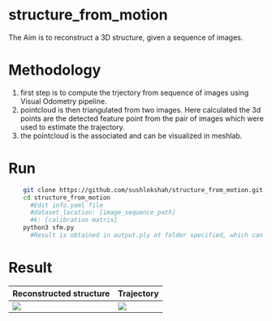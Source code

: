 # structure_from_motion

The Aim is to reconstruct a 3D structure, given a sequence of images.

# Methodology
  1. first step is to compute the trjectory from sequence of images using Visual Odometry pipeline.
  2. pointcloud is then triangulated from two images. Here calculated the 3d points are the detected feature point from the pair of images which were used to estimate the trajectory. 
  3. the pointcloud is the associated and can be visualized in meshlab.
# Run
```bash
    git clone https://github.com/sushlokshah/structure_from_motion.git
    cd structure_from_motion
      #Edit info.yaml file
      #dataset_location: [image_sequence_path]
      #k: [calibration matrix]
    python3 sfm.py
      #Result is obtained in output.ply at folder specified, which can be viewed using MeshLab, Open3D, or any other related software or library to view point clouds.
```
# Result
|Reconstructed structure| Trajectory | 
| -------- | -------- |
| ![](https://github.com/sushlokshah/structure_from_motion/blob/main/3d_reconstruction.gif) | ![](https://github.com/sushlokshah/structure_from_motion/blob/main/3d_reconstruction_trajectory.gif) |
